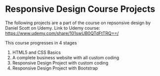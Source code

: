 # Responsive Design Course Projects
The following projects are a part of the course on repsonsive design by Daniel Scott on Udemy.
Link to Udemy course:
https://www.udemy.com/share/101swUB0QTdFtTRQ==/

This course progresses in 4 stages
1. HTML5 and CSS Basics
2. A complete business website with all custom coding
3. Responsive Design Project with custom coding
4. Responsive Design Project with Bootstrap
